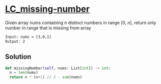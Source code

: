 # [LC_missing-number](https://leetcode.com/problems/missing-number)

Given array nums containing n distinct numbers in range [0, n], return only number in range that is missing from array

```txt
Input: nums = [3,0,1]
Output: 2
```

## Solution

```py
def missingNumber(self, nums: List[int]) -> int:
  n = len(nums)
  return n * (n+1) // 2 - sum(nums)
```
